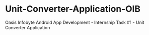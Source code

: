 # Unit-Converter-Application-OIB
Oasis Infobyte
Android App Development - Internship 
Task #1 - Unit Converter Application
